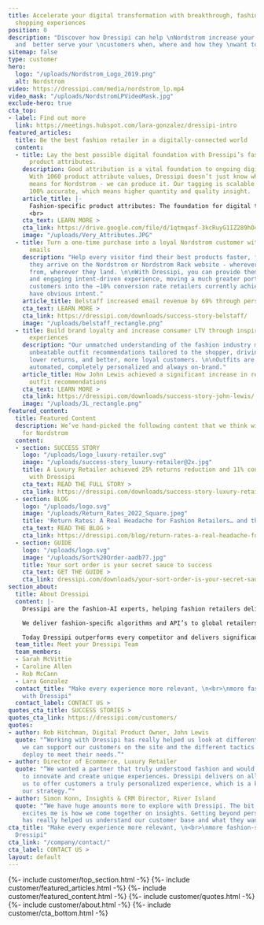 ```yaml
---
title: Accelerate your digital transformation with breakthrough, fashion-specific
  shopping experiences
position: 0
description: "Discover how Dressipi can help \nNordstrom increase your digital \nvelocity
  and  better serve your \ncustomers when, where and how they \nwant to shop.\n\n\n"
sitemap: false
type: customer
hero:
  logo: "/uploads/Nordstrom_Logo_2019.png"
  alt: Nordstrom
video: https://dressipi.com/media/nordstrom_lp.mp4
video_mask: "/uploads/NordstromLPVideoMask.jpg"
exclude-hero: true
cta_top:
- label: Find out more
  link: https://meetings.hubspot.com/lara-gonzalez/dressipi-intro
featured_articles:
  title: Be the best fashion retailer in a digitally-connected world
  content:
  - title: Lay the best possible digital foundation with Dressipi’s fashion-specific
      product attributes.
    description: Good attribution is a vital foundation to ongoing digital transformation.
      With 1060 product attribute values, Dressipi doesn’t just know what good data
      means for Nordstrom - we can produce it. Our tagging is scalable and nearly
      100% accurate, which means higher quantity and quality insight.
    article_title: |-
      Fashion-specific product attributes: The foundation for digital transformation
      <br>
    cta_text: LEARN MORE >
    cta_link: https://drive.google.com/file/d/1qtmqasf-3kcRuyG1IZ289hO4OR6WE5gN/view
    image: "/uploads/Very_Attributes.JPG"
  - title: Turn a one-time purchase into a loyal Nordstrom customer with post-purchase
      emails
    description: "Help every visitor find their best products faster, from the moment
      they arrive on the Nordstrom or Nordstrom Rack website - wherever they come
      from, wherever they land. \n\nWith Dressipi, you can provide them with an inspiring
      and engaging intent-driven experience, moving a much greater portion of your
      customers into the ~10% conversion rate retailers currently achieve when visitors
      have obvious intent."
    article_title: Belstaff increased email revenue by 69% through personalized recommendations
    cta_text: LEARN MORE >
    cta_link: https://dressipi.com/downloads/success-story-belstaff/
    image: "/uploads/belstaff_rectangle.png"
  - title: Build brand loyalty and increase consumer LTV through inspirational shopping
      experiences
    description: "Our unmatched understanding of the fashion industry means we offer
      unbeatable outfit recommendations tailored to the shopper, driving higher conversion,
      lower returns, and better, more loyal customers. \n\nOutfits are completely
      automated, completely personalized and always on-brand."
    article_title: How John Lewis achieved a significant increase in revenue with
      outfit recommendations
    cta_text: LEARN MORE >
    cta_link: https://dressipi.com/downloads/success-story-john-lewis/
    image: "/uploads/JL_rectangle.png"
featured_content:
  title: Featured Content
  description: We’ve hand-picked the following content that we think will be relevant
    for Nordstrom
  content:
  - section: SUCCESS STORY
    logo: "/uploads/logo_luxury-retailer.svg"
    image: "/uploads/success-story_luxury-retailer@2x.jpg"
    title: A Luxury Retailer achieved 25% returns reduction and 11% conversion increase
      with Dressipi
    cta_text: READ THE FULL STORY >
    cta_link: https://dressipi.com/downloads/success-story-luxury-retailer/
  - section: BLOG
    logo: "/uploads/logo.svg"
    image: "/uploads/Return_Rates_2022_Square.jpeg"
    title: 'Return Rates: A Real Headache for Fashion Retailers… and the Environment'
    cta_text: READ THE BLOG >
    cta_link: https://dressipi.com/blog/return-rates-a-real-headache-for-fashion-retailers-dot-dot-dot-and-the-environment/
  - section: GUIDE
    logo: "/uploads/logo.svg"
    image: "/uploads/Sort%20Order-aadb77.jpg"
    title: Your sort order is your secret sauce to success
    cta_text: GET THE GUIDE >
    cta_link: dressipi.com/downloads/your-sort-order-is-your-secret-sauce-to-success/
section_about:
  title: About Dressipi
  content: |-
    Dressipi are the fashion-AI experts, helping fashion retailers deliver the relevant products & inspiration their customers deserve, across every part of the shopper journey.

    We deliver fashion-speciﬁc algorithms and API’s to global retailers such as Country Road Group, Belstaff, City Chic, OVS, John Lewis and River Island drawing on the combined expertise of top stylists and data scientists.

    Today Dressipi outperforms every competitor and delivers significant incremental improvements to revenue (up to 12%), profit (up to 21%), returns (reduction of 15%), sell-through rate (up to 10%) and email revenue (up to 200%).
  team_title: Meet your Dressipi Team
  team_members:
  - Sarah McVittie
  - Caroline Allen
  - Rob McCann
  - Lara Gonzalez
  contact_title: "Make every experience more relevant, \n<br>\nmore fashion-specific
    with Dressipi"
  contact_label: CONTACT US >
quotes_cta_title: SUCCESS STORIES >
quotes_cta_link: https://dressipi.com/customers/
quotes:
- author: Rob Hitchman, Digital Product Owner, John Lewis
  quote: "“Working with Dressipi has really helped us look at different ways in how
    we can support our customers on the site and the different tactics that we can
    deploy to meet their needs.”"
- author: Director of Ecommerce, Luxury Retailer
  quote: "“We wanted a partner that truly understood fashion and would work with us
    to innovate and create unique experiences. Dressipi delivers on all this and allows
    us to offer customers a truly personalized experience, which is a key part of
    our strategy.”"
- author: Simon Konn, Insights & CRM Director, River Island
  quote: "“We have huge amounts more to explore with Dressipi. The bit that really
    excites me is how we come together on insights. Getting beyond personalization
    has really helped us understand our customer base and what they want and need.”"
cta_title: "Make every experience more relevant, \n<br>\nmore fashion-specific with
  Dressipi"
cta_link: "/company/contact/"
cta_label: CONTACT US >
layout: default
---
```


{%- include customer/top_section.html -%}
{%- include customer/featured_articles.html -%}
{%- include customer/featured_content.html -%}
{%- include customer/quotes.html -%}
{%- include customer/about.html -%}
{%- include customer/cta_bottom.html -%}